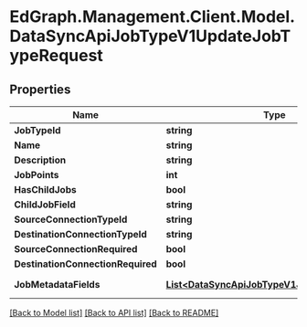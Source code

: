 # EdGraph.Management.Client.Model.DataSyncApiJobTypeV1UpdateJobTypeRequest

## Properties

Name | Type | Description | Notes
------------ | ------------- | ------------- | -------------
**JobTypeId** | **string** |  | [optional] 
**Name** | **string** |  | [optional] 
**Description** | **string** |  | [optional] 
**JobPoints** | **int** |  | [optional] 
**HasChildJobs** | **bool** |  | [optional] 
**ChildJobField** | **string** |  | [optional] 
**SourceConnectionTypeId** | **string** |  | [optional] 
**DestinationConnectionTypeId** | **string** |  | [optional] 
**SourceConnectionRequired** | **bool** |  | [optional] 
**DestinationConnectionRequired** | **bool** |  | [optional] 
**JobMetadataFields** | [**List&lt;DataSyncApiJobTypeV1JobMetadataField&gt;**](DataSyncApiJobTypeV1JobMetadataField.md) |  | [optional] [readonly] 

[[Back to Model list]](../README.md#documentation-for-models) [[Back to API list]](../README.md#documentation-for-api-endpoints) [[Back to README]](../README.md)

